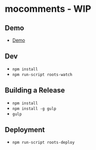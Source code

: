 mocomments - WIP
=================


## Demo
  * [Demo](http://mojotech.github.io/mocomments)

## Dev
  * `npm install`
  * `npm run-script roots-watch`

## Building a Release
  * `npm install`
  * `npm install -g gulp`
  * `gulp`

## Deployment
  * `npm run-script roots-deploy`
